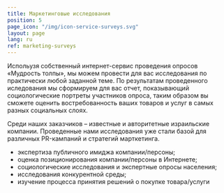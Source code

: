 ```yaml
---
title: Маркетинговые исследования
position: 5
page_icon: "/img/icon-service-surveys.svg"
layout: page
lang: ru
ref: marketing-surveys
---
```


Испольузя собственный интернет-сервис проведения опросов «Мудрость толпы», мы можем провести для вас исследования по практически любой заданной теме. По результатам проведенного иследования мы сформируем для вас отчет, показывающий социологические портреты участников опроса, таким образом вы сможете оценить востребованность ваших товаров и услуг в самых разных социальных слоях.

Среди наших заказчиков – известные и авторитетные израильские компании. Проведенные нами исследования уже стали базой для различных PR-кампаний и стратегий марткетинга.

* экспертиза публичного имиджа компании/персоны;
* оценка позиционирования компании/персоны в Интернете;
* социологические исследования и экспертные опросы населения;
* исследования конкурентной среды;
* изучение процесса принятия решений о покупке товара/услуги